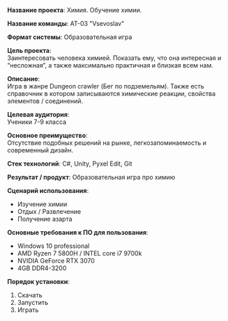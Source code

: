 **Название проекта**: Химия. Обучение химии.  
  
**Название команды**: АТ-03 "Vsevoslav"  
  
**Формат системы**: Образовательная игра  
  
**Цель проекта**:  
Заинтересовать человека химией. Показать ему, что она интересная и “несложная”, а также максимально практичная и близкая всем нам.  
  
**Описание**:  
Игра в жанре Dungeon crawler (Бег по подземельям). Также есть справочник в котором записываются химические реакции, свойства элементов / соединений.  
  
**Целевая аудитория**:  
Ученики 7-9 класса  
  
**Основное преимущество**:  
Отсутствие подобных решений на рынке, легкозапоминаемость и современный дизайн.  
  
**Стек технологий**: С#, Unity, Pyxel Edit, Git 
  
**Результат / продукт**: Образовательная игра про химию  
  
**Сценарий использования**:
+ Изучение химии
+ Отдых / Развлечение
+ Получение азарта
  
**Основные требования к ПО для пользования**:
+ Windows 10 professional  
+ AMD Ryzen 7 5800H / INTEL core i7 9700k  
+ NVIDIA GeForce RTX 3070  
+ 4GB DDR4-3200  
  
**Порядок установки**:
1. Скачать  
2. Запустить  
3. Играть  
